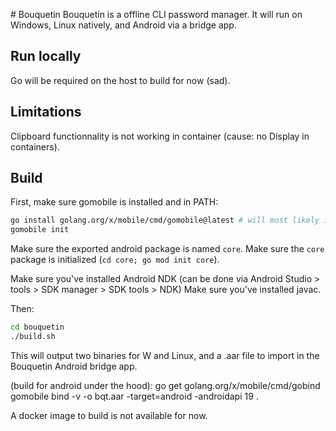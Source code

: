 # Bouquetin
Bouquetin is a offline CLI password manager.
It will run on Windows, Linux natively, and Android via a bridge app.

## Run locally
Go will be required on the host to build for now (sad).

## Limitations
Clipboard functionnality is not working in container (cause: no Display in containers).

## Build
First, make sure gomobile is installed and in PATH:
```bash
go install golang.org/x/mobile/cmd/gomobile@latest # will most likely install in ~/go/bin
gomobile init
```

Make sure the exported android package is named `core`.
Make sure the `core` package is initialized (`cd core; go mod init core`).

Make sure you've installed Android NDK (can be done via Android Studio > tools > SDK manager > SDK tools > NDK)
Make sure you've installed javac.

Then:
```bash
cd bouquetin
./build.sh
```

This will output two binaries for W and Linux, and a .aar file to import in the Bouquetin Android bridge app.

(build for android under the hood):
go get golang.org/x/mobile/cmd/gobind
gomobile bind -v -o bqt.aar -target=android -androidapi 19 .

A docker image to build is not available for now.
